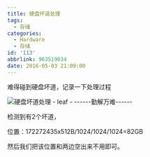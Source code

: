 ```yaml
---
title: 硬盘坏道处理
tags:
  - 存储
categories:
  - Hardware
  - 存储
id: '113'
abbrlink: 963519034
date: 2016-05-03 21:09:00
---
```


难得碰到硬盘坏道，记录一下处理过程

  

![硬盘坏道处理 - leaf - ------勤解万难------](http://img1.ph.126.net/lQtD_Cxf5B4n4wBrkMni_Q==/4842776974407989344.jpg "硬盘坏道处理 - leaf - ------勤解万难------")

检测到有2个坏道，

位置：172272435x512B/1024/1024/1024=82GB 

然后我们把该位置和两边空出来不用即可。